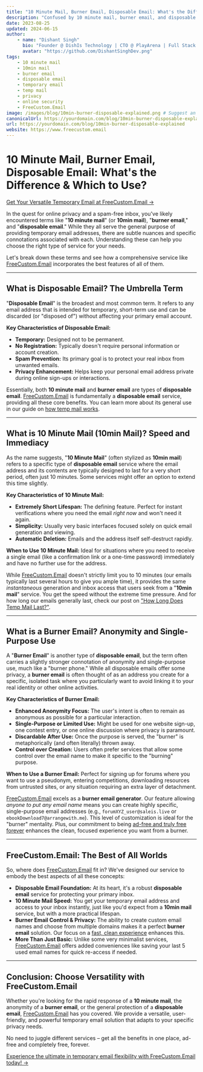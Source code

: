 ```yaml
---
title: "10 Minute Mail, Burner Email, Disposable Email: What's the Difference & Which to Use?"
description: "Confused by 10 minute mail, burner email, and disposable email? Learn their definitions, key differences, and how FreeCustom.Email provides the ultimate temporary email solution for your privacy needs."
date: 2023-08-25
updated: 2024-06-15
author:
    - name: "Dishant Singh"
      bio: "Founder @ DishIs Technology | CTO @ PlayArena | Full Stack & Python Developer | ML/ DL Developer | Problem Solver | Math & Science Teacher"
      avatar: "https://github.com/DishantSinghDev.png"
tags:
    - 10 minute mail
    - 10min mail
    - burner email
    - disposable email
    - temporary email
    - temp mail
    - privacy
    - online security
    - FreeCustom.Email
image: /images/blog/10min-burner-disposable-explained.png # Suggest an image: clock, fire, trash can icons
canonicalUrl: https://yourdomain.com/blog/10min-burner-disposable-explained
url: https://yourdomain.com/blog/10min-burner-disposable-explained
website: https://www.freecustom.email
---
```


# 10 Minute Mail, Burner Email, Disposable Email: What's the Difference & Which to Use?

[Get Your Versatile Temporary Email at FreeCustom.Email &rarr;](https://www.freecustom.email)

In the quest for online privacy and a spam-free inbox, you've likely encountered terms like "**10 minute mail**" (or **10min mail**), "**burner email**," and "**disposable email**." While they all serve the general purpose of providing temporary email addresses, there are subtle nuances and specific connotations associated with each. Understanding these can help you choose the right type of service for your needs.

Let's break down these terms and see how a comprehensive service like [FreeCustom.Email](https://www.freecustom.email) incorporates the best features of all of them.

---

## What is Disposable Email? The Umbrella Term

"**Disposable Email**" is the broadest and most common term. It refers to any email address that is intended for temporary, short-term use and can be discarded (or "disposed of") without affecting your primary email account.

**Key Characteristics of Disposable Email:**

*   **Temporary:** Designed not to be permanent.
*   **No Registration:** Typically doesn't require personal information or account creation.
*   **Spam Prevention:** Its primary goal is to protect your real inbox from unwanted emails.
*   **Privacy Enhancement:** Helps keep your personal email address private during online sign-ups or interactions.

Essentially, both **10 minute mail** and **burner email** are types of **disposable email**. [FreeCustom.Email](https://www.freecustom.email) is fundamentally a **disposable email** service, providing all these core benefits. You can learn more about its general use in our guide on [how temp mail works](/blog/temp-mail-explained).

---

## What is 10 Minute Mail (10min Mail)? Speed and Immediacy

As the name suggests, "**10 Minute Mail**" (often stylized as **10min mail**) refers to a specific type of **disposable email** service where the email address and its contents are typically designed to last for a very short period, often just 10 minutes. Some services might offer an option to extend this time slightly.

**Key Characteristics of 10 Minute Mail:**

*   **Extremely Short Lifespan:** The defining feature. Perfect for instant verifications where you need the email *right now* and won't need it again.
*   **Simplicity:** Usually very basic interfaces focused solely on quick email generation and viewing.
*   **Automatic Deletion:** Emails and the address itself self-destruct rapidly.

**When to Use 10 Minute Mail:**
Ideal for situations where you need to receive a single email (like a confirmation link or a one-time password) immediately and have no further use for the address.

While [FreeCustom.Email](https://www.freecustom.email) doesn't strictly limit you to 10 minutes (our emails typically last several hours to give you ample time), it provides the same *instantaneous* generation and inbox access that users seek from a "**10min mail**" service. You get the speed without the extreme time pressure. And for how long our emails generally last, check our post on ["How Long Does Temp Mail Last?"](/blog/how-long-does-temp-mail-lasts).

---

## What is a Burner Email? Anonymity and Single-Purpose Use

A "**Burner Email**" is another type of **disposable email**, but the term often carries a slightly stronger connotation of anonymity and single-purpose use, much like a "burner phone." While all disposable emails offer some privacy, a **burner email** is often thought of as an address you create for a specific, isolated task where you particularly want to avoid linking it to your real identity or other online activities.

**Key Characteristics of Burner Email:**

*   **Enhanced Anonymity Focus:** The user's intent is often to remain as anonymous as possible for a particular interaction.
*   **Single-Purpose or Limited Use:** Might be used for one website sign-up, one contest entry, or one online discussion where privacy is paramount.
*   **Discardable After Use:** Once the purpose is served, the "burner" is metaphorically (and often literally) thrown away.
*   **Control over Creation:** Users often prefer services that allow some control over the email name to make it specific to the "burning" purpose.

**When to Use a Burner Email:**
Perfect for signing up for forums where you want to use a pseudonym, entering competitions, downloading resources from untrusted sites, or any situation requiring an extra layer of detachment.

[FreeCustom.Email](https://www.freecustom.email) excels as a **burner email generator**. Our feature allowing *anyone to put any email name* means you can create highly specific, single-purpose email addresses (e.g., `forumXYZ_user@saleis.live` or `ebookDownload7@arrangewith.me`). This level of customization is ideal for the "burner" mentality. Plus, our commitment to being [ad-free and truly free forever](/blog/forever-free-and-ad-free) enhances the clean, focused experience you want from a burner.

---

## FreeCustom.Email: The Best of All Worlds

So, where does [FreeCustom.Email](https://www.freecustom.email) fit in? We've designed our service to embody the best aspects of all these concepts:

*   **Disposable Email Foundation:** At its heart, it's a robust **disposable email** service for protecting your primary inbox.
*   **10 Minute Mail Speed:** You get your temporary email address and access to your inbox instantly, just like you'd expect from a **10min mail** service, but with a more practical lifespan.
*   **Burner Email Control & Privacy:** The ability to create custom email names and choose from multiple domains makes it a perfect **burner email** solution. Our focus on a [fast, clean experience](/blog/why-we-are-fastest) enhances this.
*   **More Than Just Basic:** Unlike some very minimalist services, [FreeCustom.Email](https://www.freecustom.email) offers added conveniences like saving your last 5 used email names for quick re-access if needed.

---

## Conclusion: Choose Versatility with FreeCustom.Email

Whether you're looking for the rapid response of a **10 minute mail**, the anonymity of a **burner email**, or the general protection of a **disposable email**, [FreeCustom.Email](https://www.freecustom.email) has you covered. We provide a versatile, user-friendly, and powerful temporary email solution that adapts to your specific privacy needs.

No need to juggle different services – get all the benefits in one place, ad-free and completely free, forever.

[Experience the ultimate in temporary email flexibility with FreeCustom.Email today! &rarr;](https://www.freecustom.email)